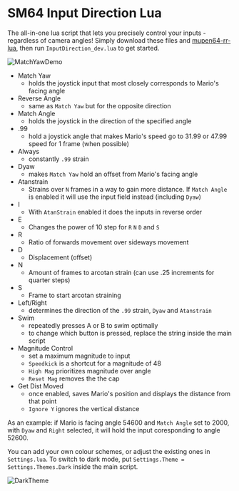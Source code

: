 # SM64 Input Direction Lua

The all-in-one lua script that lets you precisely control your inputs - regardless of camera angles! Simply download these files and [mupen64-rr-lua](https://github.com/mkdasher/mupen64-rr-lua-/releases), then run `InputDirection_dev.lua` to get started.

![MatchYawDemo](https://cdn.discordapp.com/attachments/196442189604192256/825890165691121704/MatchYawDemo.gif)

- Match Yaw
  - holds the joystick input that most closely corresponds to Mario's facing angle
- Reverse Angle
  - same as `Match Yaw` but for the opposite direction
- Match Angle
  - holds the joystick in the direction of the specified angle
- .99
  - hold a joystick angle that makes Mario's speed go to 31.99 or 47.99 speed for 1 frame (when possible)
- Always
  - constantly `.99` strain
- Dyaw
  - makes `Match Yaw` hold an offset from Mario's facing angle
- Atanstrain
  - Strains over `N` frames in a way to gain more distance. If `Match Angle` is enabled it will use the input field instead (including `Dyaw`)
- I
  - With `AtanStrain` enabled it does the inputs in reverse order
- E
  - Changes the power of 10 step for `R` `N` `D` and `S`
- R
  - Ratio of forwards movement over sideways movement
- D
  - Displacement (offset)
- N
  - Amount of frames to arcotan strain (can use .25 increments for quarter steps)
- S
  - Frame to start arcotan straining
- Left/Right
  - determines the direction of the `.99` strain, `Dyaw` and `Atanstrain`
- Swim
  - repeatedly presses A or B to swim optimally
  - to change which button is pressed, replace the string inside the main script
- Magnitude Control
  - set a maximum magnitude to input
  - `Speedkick` is a shortcut for a magnitude of 48
  - `High Mag` prioritizes magnitude over angle
  - `Reset Mag` removes the the cap
- Get Dist Moved
  - once enabled, saves Mario's position and displays the distance from that point
  - `Ignore Y` ignores the vertical distance

As an example: if Mario is facing angle 54600 and `Match Angle` set to 2000, with `Dyaw` and `Right` selected, it will hold the input coresponding to angle 52600.

You can add your own colour schemes, or adjust the existing ones in `Settings.lua`. To switch to dark mode, put `Settings.Theme = Settings.Themes.Dark` inside the main script.

![DarkTheme](https://cdn.discordapp.com/attachments/196442189604192256/825851592141307955/InputLuaDarkTheme.png)

